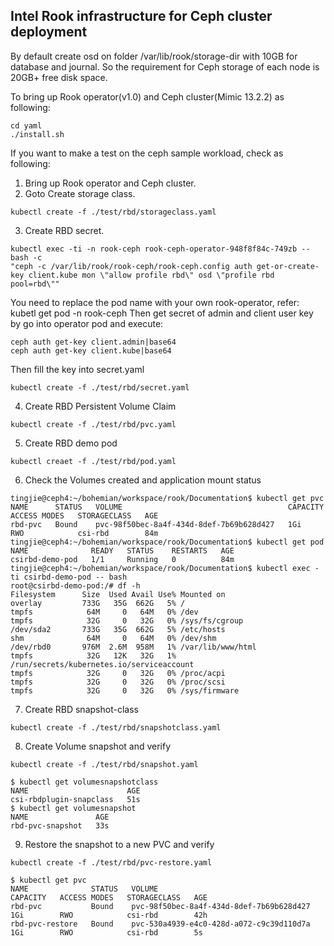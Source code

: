 ## Intel Rook infrastructure for Ceph cluster deployment

By default create osd on folder /var/lib/rook/storage-dir with 10GB for database and
journal.
So the requirement for Ceph storage of each node is 20GB+ free disk space.

To bring up Rook operator(v1.0) and Ceph cluster(Mimic 13.2.2) as following:

```console
cd yaml
./install.sh
```

If you want to make a test on the ceph sample workload, check as following:

1. Bring up Rook operator and Ceph cluster.
2. Goto Create storage class.

```console
kubectl create -f ./test/rbd/storageclass.yaml
```

3. Create RBD secret.
```console
kubectl exec -ti -n rook-ceph rook-ceph-operator-948f8f84c-749zb -- bash -c 
"ceph -c /var/lib/rook/rook-ceph/rook-ceph.config auth get-or-create-key client.kube mon \"allow profile rbd\" osd \"profile rbd pool=rbd\""
```
   You need to replace the pod name with your own rook-operator, refer: kubetl get pod -n rook-ceph
   Then get secret of admin and client user key by go into operator pod and execute:
```console
ceph auth get-key client.admin|base64
ceph auth get-key client.kube|base64
```
  Then fill the key into secret.yaml
```console
kubectl create -f ./test/rbd/secret.yaml
```
4. Create RBD Persistent Volume Claim
```console
kubectl create -f ./test/rbd/pvc.yaml
```
5. Create RBD demo pod
```console
kubectl creaet -f ./test/rbd/pod.yaml
```
6. Check the Volumes created and application mount status
```console
tingjie@ceph4:~/bohemian/workspace/rook/Documentation$ kubectl get pvc
NAME      STATUS   VOLUME                                     CAPACITY   ACCESS MODES   STORAGECLASS   AGE
rbd-pvc   Bound    pvc-98f50bec-8a4f-434d-8def-7b69b628d427   1Gi        RWO            csi-rbd        84m
tingjie@ceph4:~/bohemian/workspace/rook/Documentation$ kubectl get pod
NAME              READY   STATUS    RESTARTS   AGE
csirbd-demo-pod   1/1     Running   0          84m
tingjie@ceph4:~/bohemian/workspace/rook/Documentation$ kubectl exec -ti csirbd-demo-pod -- bash
root@csirbd-demo-pod:/# df -h
Filesystem      Size  Used Avail Use% Mounted on
overlay         733G   35G  662G   5% /
tmpfs            64M     0   64M   0% /dev
tmpfs            32G     0   32G   0% /sys/fs/cgroup
/dev/sda2       733G   35G  662G   5% /etc/hosts
shm              64M     0   64M   0% /dev/shm
/dev/rbd0       976M  2.6M  958M   1% /var/lib/www/html
tmpfs            32G   12K   32G   1% /run/secrets/kubernetes.io/serviceaccount
tmpfs            32G     0   32G   0% /proc/acpi
tmpfs            32G     0   32G   0% /proc/scsi
tmpfs            32G     0   32G   0% /sys/firmware
```
7. Create RBD snapshot-class
```console
kubectl create -f ./test/rbd/snapshotclass.yaml
```
8. Create Volume snapshot and verify
```console
kubectl create -f ./test/rbd/snapshot.yaml

$ kubectl get volumesnapshotclass
NAME                      AGE
csi-rbdplugin-snapclass   51s
$ kubectl get volumesnapshot
NAME               AGE
rbd-pvc-snapshot   33s

```
9. Restore the snapshot to a new PVC and verify
```console
kubectl create -f ./test/rbd/pvc-restore.yaml

$ kubectl get pvc
NAME              STATUS   VOLUME                                     CAPACITY   ACCESS MODES   STORAGECLASS   AGE
rbd-pvc           Bound    pvc-98f50bec-8a4f-434d-8def-7b69b628d427   1Gi        RWO            csi-rbd        42h
rbd-pvc-restore   Bound    pvc-530a4939-e4c0-428d-a072-c9c39d110d7a   1Gi        RWO            csi-rbd        5s
```

